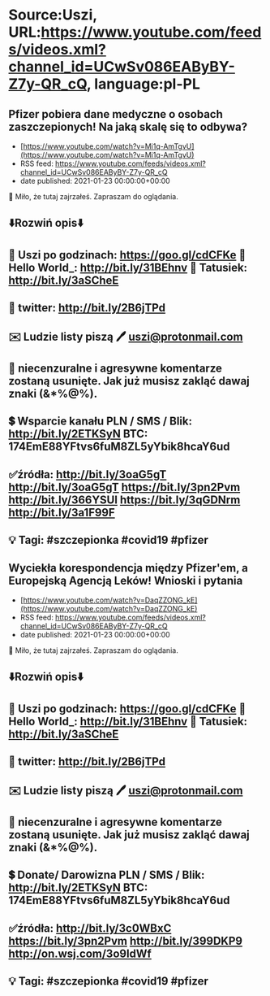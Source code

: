 # Source:Uszi, URL:https://www.youtube.com/feeds/videos.xml?channel_id=UCwSv086EAByBY-Z7y-QR_cQ, language:pl-PL

## Pfizer pobiera dane medyczne o osobach zaszczepionych! Na jaką skalę się to odbywa?
 - [https://www.youtube.com/watch?v=Mi1q-AmTgvU](https://www.youtube.com/watch?v=Mi1q-AmTgvU)
 - RSS feed: https://www.youtube.com/feeds/videos.xml?channel_id=UCwSv086EAByBY-Z7y-QR_cQ
 - date published: 2021-01-23 00:00:00+00:00

🤪 Miło, że tutaj zajrzałeś.  Zapraszam do oglądania.

⬇️Rozwiń opis⬇️
------------------------------------------------------------
👀 Uszi po godzinach: https://goo.gl/cdCFKe
👀 Hello World_: http://bit.ly/31BEhnv
👀 Tatusiek: http://bit.ly/3aSCheE
------------------------------------------------------------
👀 twitter: http://bit.ly/2B6jTPd
------------------------------------------------------------
✉️ Ludzie listy piszą 
🖊️ uszi@protonmail.com
------------------------------------------------------------
👺 niecenzuralne i agresywne komentarze zostaną usunięte.  Jak już musisz zakląć dawaj znaki (&*%@%).
------------------------------------------------------------
💲 Wsparcie kanału
PLN / SMS / Blik: http://bit.ly/2ETKSyN
BTC: 174EmE88YFtvs6fuM8ZL5yYbik8hcaY6ud
---------------------------------------------------------------
✅źródła:
http://bit.ly/3oaG5gT
http://bit.ly/3oaG5gT
https://bit.ly/3pn2Pvm
http://bit.ly/366YSUl
https://bit.ly/3qGDNrm
http://bit.ly/3a1F99F
-------------------------------------------------------------
💡 Tagi: #szczepionka #covid19 #pfizer
--------------------------------------------------------------

## Wyciekła korespondencja między Pfizer'em, a Europejską Agencją Leków! Wnioski i pytania
 - [https://www.youtube.com/watch?v=DaqZZONG_kE](https://www.youtube.com/watch?v=DaqZZONG_kE)
 - RSS feed: https://www.youtube.com/feeds/videos.xml?channel_id=UCwSv086EAByBY-Z7y-QR_cQ
 - date published: 2021-01-23 00:00:00+00:00

🤪 Miło, że tutaj zajrzałeś.  Zapraszam do oglądania.

⬇️Rozwiń opis⬇️
------------------------------------------------------------
👀 Uszi po godzinach: https://goo.gl/cdCFKe
👀 Hello World_: http://bit.ly/31BEhnv
👀 Tatusiek: http://bit.ly/3aSCheE
------------------------------------------------------------
👀 twitter: http://bit.ly/2B6jTPd
------------------------------------------------------------
✉️ Ludzie listy piszą 
🖊️ uszi@protonmail.com
------------------------------------------------------------
👺 niecenzuralne i agresywne komentarze zostaną usunięte.  Jak już musisz zakląć dawaj znaki (&*%@%).
------------------------------------------------------------
💲 Donate/ Darowizna
PLN / SMS / Blik: http://bit.ly/2ETKSyN
BTC: 174EmE88YFtvs6fuM8ZL5yYbik8hcaY6ud
---------------------------------------------------------------
✅źródła:
http://bit.ly/3c0WBxC
https://bit.ly/3pn2Pvm
http://bit.ly/399DKP9
http://on.wsj.com/3o9IdWf
-------------------------------------------------------------
💡 Tagi: #szczepionka #covid19 #pfizer
--------------------------------------------------------------

